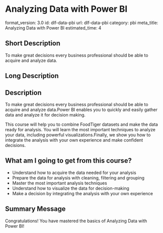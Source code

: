 # Analyzing Data with Power BI
format_version: 3.0
id: dlf-data-pbi
url: dlf-data-pbi
category: pbi
meta_title: Analyzing Data with Power BI
estimated_time: 4


## Short Description

To make great decisions every business professional should be able to acquire and analyze data.

## Long Description

<div class="course_information description-div">
<h2>Description</h2>
<p>To make great decisions every business professional should be able to acquire and analyze data.Power BI enables you to quickly and easily gather data and analyze it for decision making.</p>
<p>This course will help you to combine FoodTiger datasets and make the data ready for analysis. You will learn the most important techniques to analyze your data, including powerful visualizations.Finally, we show you how to integrate the analysis with your own experience and make confident decisions.</p>
</div>

<div class="course_information profits-div">
<h2>What am I going to get from this course?</h2>
<ul>
	<li>Understand how to acquire the data needed for your analysis</li>
	<li>Prepare the data for analysis with cleaning, filtering and grouping</li>
	<li>Master the most important analysis techniques</li>
	<li>Understand how to visualize the data for decision-making</li>
	<li>Make a decision by integrating the analysis with your own experience</li>
</ul>
</div>



## Summary Message

Congratulations! You have mastered the basics of Analyzing Data with Power BI!
